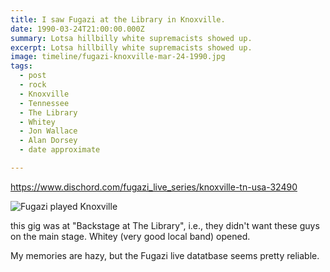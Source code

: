 ```yaml
---
title: I saw Fugazi at the Library in Knoxville.
date: 1990-03-24T21:00:00.000Z
summary: Lotsa hillbilly white supremacists showed up.
excerpt: Lotsa hillbilly white supremacists showed up.
image: timeline/fugazi-knoxville-mar-24-1990.jpg
tags:
  - post
  - rock
  - Knoxville
  - Tennessee
  - The Library
  - Whitey
  - Jon Wallace
  - Alan Dorsey
  - date approximate

---
```


https://www.dischord.com/fugazi_live_series/knoxville-tn-usa-32490

![Fugazi played Knoxville](/static/img/timeline/fugazi-knoxville-mar-24-1990.jpg)

this gig was at "Backstage at The Library", i.e., they didn't want these guys on the main stage. Whitey (very good local band) opened.

My memories are hazy, but the Fugazi live datatbase seems pretty reliable.